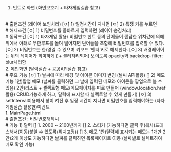 1. 인트로 화면 (화면보호기 + 타자게임실습 참고)  
<br/> 
    # 출현조건 (레이어 보임처리)  
    [ㅇ] 1) 일정시간이 지나면  
    [ㅇ] 2) 특정 키를 누르면  
<br/> 
    # 해제조건
    [ㅇ] 1) 비밀번호를 올바르게 입력하면 (레이어 숨김처리)  
<br/> 
    # 동작조건  
    [ㅇ] 1) 타자게임 활용/ 비밀번호 힌트 등의 단어들이 랜덤한 위치값에 의해 위에서 아래로 무한루프를 돌며 떨어지면 단어들을 조합해 비밀번호를 입력할 수 있다.  
    [ㅇ] 2) 비밀번호는 한/영일 수 있으며 키보드 '엔터'키로 해제한다.  
    [ㅇ] 3) 배경레이어는 뒤의 레이어가 희미하게 ( + 블러처리되어) 보이도록 opacity와 backdrop-filter: blur처리함  
<br/> 
2. 메인화면 (달력실습 + 공공API실습 참고)  
    <br/> 
    # 주요 기능  
    [ㅇ] 1) 날씨에 따라 배경 및 아이콘 이미지 변경 (날씨 API활용)  
    [] 2) 메모기능  
        1안)팝업 메모 (날짜를 클릭하면 그 날에 입력된 메모와 아이콘을 팝업으로 볼 수 있음)  
        2안)리스트 + 셀렉트형 메모(메모페이지를 따로 만들어 (window.location.href 활용) CRUD가능하게 하고, 달력에 표시할 때 셀렉트할 수 있게 만들기)  
    [ㅇ] 3) setInterval이용해서 창이 켜진 후 일정 시간이 지나면 비밀번호를 입력해야하는 (타자게임실습 활용한)이벤트   
<br/> 
    1. MainPage.html  
<br/> 
        # 출현조건 : 비밀번호해제시  
        <br/> 
        # 기능  
        1) 달력  
            [] 1. 2000 ~ 2100년까지  
            [] 2. 스티커 (가능하다면 클릭 후(복사)드래스해서(이동)붙일 수 있도록(위치고정))    
            [] 3. 메모
                1안)달력에 표시되는 메모는 1개만  
                2안)2개 이상도 가능하다면 날짜를 클릭하면 목록페이지로 이동 (날짜별로 셀렉트하여 메모 확인 가능)
